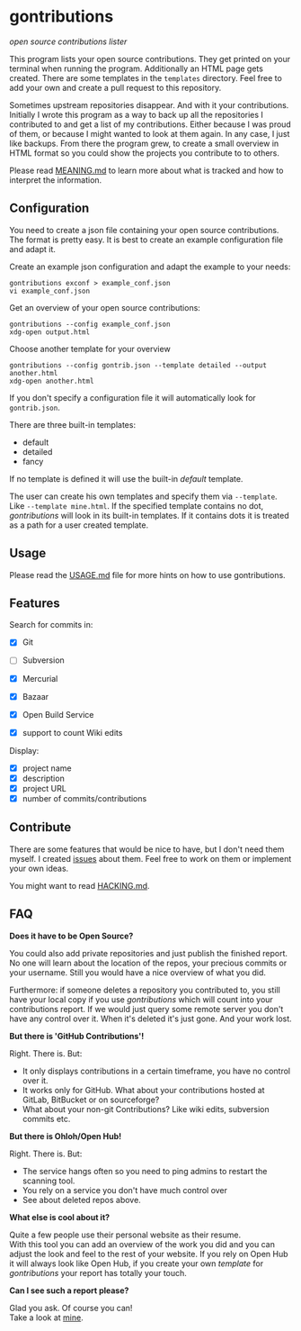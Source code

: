# gontributions

*open source contributions lister*

This program lists your open source contributions.
They get printed on your terminal when running the program.
Additionally an HTML page gets created. There are some templates in the `templates` directory. Feel free to add your own and create a pull request to this repository.

Sometimes upstream repositories disappear. And with it your contributions.
Initially I wrote this program as a way to back up all the repositories I contributed to and get a list of my contributions.
Either because I was proud of them, or because I might wanted to look at them again.
In any case, I just like backups.
From there the program grew, to create a small overview in HTML format so you could show the projects you contribute to to others.

Please read [MEANING.md](MEANING.md) to learn more about what is tracked and how to interpret the information.

## Configuration
You need to create a json file containing your open source contributions. The format is pretty easy. It is best to create an example configuration file and adapt it.

Create an example json configuration and adapt the example to your needs:

```
gontributions exconf > example_conf.json
vi example_conf.json
```

Get an overview of your open source contributions:

```
gontributions --config example_conf.json
xdg-open output.html
```

Choose another template for your overview

```
gontributions --config gontrib.json --template detailed --output another.html
xdg-open another.html
```

If you don't specify a configuration file it will automatically look for `gontrib.json`.

There are three built-in templates:
- default
- detailed
- fancy

If no template is defined it will use the built-in *default* template.

The user can create his own templates and specify them via `--template`.
Like `--template mine.html`.
If the specified template contains no dot, *gontributions* will look in its built-in templates. If it contains dots it is treated as a path for a user created template.

## Usage
Please read the [USAGE.md](USAGE.md) file for more hints on how to use gontributions.

## Features
Search for commits in:
- [x] Git
- [ ] Subversion
- [x] Mercurial
- [x] Bazaar
- [x] Open Build Service

- [x] support to count Wiki edits

Display:
- [x] project name
- [x] description
- [x] project URL
- [x] number of commits/contributions

## Contribute
There are some features that would be nice to have, but I don't need them myself. I created [issues](https://github.com/jubalh/gontributions/issues) about them.
Feel free to work on them or implement your own ideas.

You might want to read [HACKING.md](HACKING.md).

## FAQ
**Does it have to be Open Source?**

You could also add private repositories and just publish the finished report. No one will learn about the location of the repos, your precious commits or your username. Still you would have a nice overview of what you did.

Furthermore: if someone deletes a repository you contributed to, you still have your local copy if you use *gontributions* which will count into your contributions report. If we would just query some remote server you don't have any control over it. When it's deleted it's just gone. And your work lost.

**But there is 'GitHub Contributions'!**

Right. There is. But:

- It only displays contributions in a certain timeframe, you have no control over it.
- It works only for GitHub. What about your contributions hosted at GitLab, BitBucket or on sourceforge?
- What about your non-git Contributions? Like wiki edits, subversion commits etc.

**But there is Ohloh/Open Hub!**

Right. There is. But:

- The service hangs often so you need to ping admins to restart the scanning tool.
- You rely on a service you don't have much control over
- See about deleted repos above.

**What else is cool about it?**

Quite a few people use their personal website as their resume.  
With this tool you can add an overview of the work you did and you can adjust the look and feel to the rest of your website.
If you rely on Open Hub it will always look like Open Hub, if you create your own *template* for *gontributions* your report has totally your touch.

**Can I see such a report please?**

Glad you ask. Of course you can!  
Take a look at [mine](http://iodoru.org/gontrib.html).
